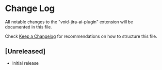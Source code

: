 # Change Log

All notable changes to the "void-jira-ai-plugin" extension will be documented in this file.

Check [Keep a Changelog](http://keepachangelog.com/) for recommendations on how to structure this file.

## [Unreleased]

- Initial release